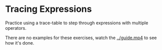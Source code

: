 # Tracing Expressions

Practice using a trace-table to step through expressions with multiple
operators.

There are no examples for these exercises, watch the
[../guide.mp4](../guide.mp4) to see how it's done.
